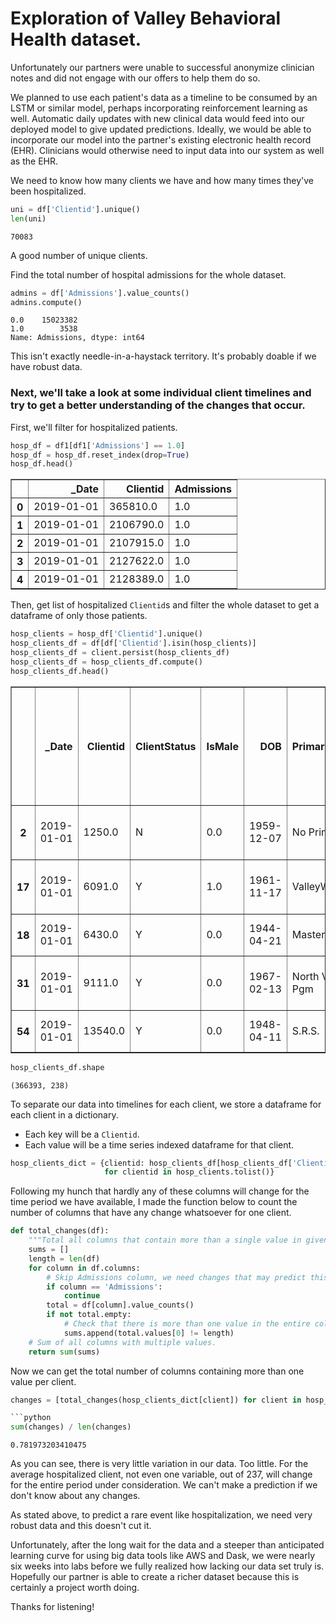 # Exploration of Valley Behavioral Health dataset.

Unfortunately our partners were unable to successful anonymize clinician notes and did not engage with our offers to help 
them do so.

We planned to use each patient's data as a timeline to be consumed by an LSTM or similar model, 
perhaps incorporating reinforcement learning as well. Automatic daily updates with new clinical data would feed into our 
deployed model to give updated predictions. Ideally, we would be able to incorporate our model into the partner's 
existing electronic health record (EHR). Clinicians would otherwise need to input data into our system as well 
as the EHR.

We need to know how many clients we have and how many times they've been hospitalized.

```python
uni = df['Clientid'].unique()
len(uni)
```

    70083

A good number of unique clients.

Find the total number of hospital admissions for the whole dataset.

```python
admins = df['Admissions'].value_counts()
admins.compute()
```

    0.0    15023382
    1.0        3538
    Name: Admissions, dtype: int64

This isn't exactly needle-in-a-haystack territory. It's probably doable if we have robust data.

### Next, we'll take a look at some individual client timelines and try to get a better understanding of the changes that occur.

First, we'll filter for hospitalized patients.


```python
hosp_df = df1[df1['Admissions'] == 1.0]
hosp_df = hosp_df.reset_index(drop=True)
hosp_df.head()
```

<div>
<table border="1" class="dataframe">
  <thead>
    <tr style="text-align: right;">
      <th></th>
      <th>_Date</th>
      <th>Clientid</th>
      <th>Admissions</th>
    </tr>
  </thead>
  <tbody>
    <tr>
      <th>0</th>
      <td>2019-01-01</td>
      <td>365810.0</td>
      <td>1.0</td>
    </tr>
    <tr>
      <th>1</th>
      <td>2019-01-01</td>
      <td>2106790.0</td>
      <td>1.0</td>
    </tr>
    <tr>
      <th>2</th>
      <td>2019-01-01</td>
      <td>2107915.0</td>
      <td>1.0</td>
    </tr>
    <tr>
      <th>3</th>
      <td>2019-01-01</td>
      <td>2127622.0</td>
      <td>1.0</td>
    </tr>
    <tr>
      <th>4</th>
      <td>2019-01-01</td>
      <td>2128389.0</td>
      <td>1.0</td>
    </tr>
  </tbody>
</table>
</div>

Then, get list of hospitalized `Clientid`s and filter the whole dataset to get a dataframe of only those patients.

```python
hosp_clients = hosp_df['Clientid'].unique()
hosp_clients_df = df[df['Clientid'].isin(hosp_clients)]
hosp_clients_df = client.persist(hosp_clients_df)
hosp_clients_df = hosp_clients_df.compute()
hosp_clients_df.head()
```

<div>
<table border="1" class="dataframe">
  <thead>
    <tr style="text-align: right;">
      <th></th>
      <th>_Date</th>
      <th>Clientid</th>
      <th>ClientStatus</th>
      <th>IsMale</th>
      <th>DOB</th>
      <th>PrimaryProgramName</th>
      <th>MilitaryStatus</th>
      <th>Age</th>
      <th>HispanicOrigin</th>
      <th>Race</th>
      <th>Ethnicity</th>
      <th>MaritalStatus</th>
      <th>CurrentlyHomeless</th>
      <th>LivingArrangement</th>
      <th>ClientState</th>
      <th>Unnamed: 15</th>
      <th>ClientCounty</th>
      <th>PrimaryLanguage</th>
      <th>EducationLevel</th>
      <th>EducationStatus</th>
      <th>FinanciallyResponsible</th>
      <th>EmploymentStatus</th>
      <th>EmploymentInformation</th>
      <th>ClientMonthlyIncome</th>
      <th>ClientAnnualIncome</th>
      <th>HouseholdAnnualIncome</th>
      <th>PrimarySource</th>
      <th>SmokingStatus</th>
      <th>AgeOfFirstTobaccoUse</th>
      <th>HeadOfHousehold</th>
      <th>NumberInHousehold</th>
      <th>NumberofDependents</th>
      <th>ForensicTreatment</th>
      <th>JusticeSystemInvolvement</th>
      <th>Admissions</th>
      <th>Crisis</th>
      <th>SelfHarm</th>
      <th>HarmToOthers</th>
      <th>HarmToProperty</th>
      <th>Pgm_A &amp; D Adult Outpatient</th>
      <th>Pgm_A &amp; D Youth Day Tx</th>
      <th>Pgm_A.T.I.- J.D.O.T.</th>
      <th>Pgm_A.T.I.-C.O.R.E. Outpatient</th>
      <th>Pgm_A.T.I.-C.O.R.E. Residential</th>
      <th>Pgm_Acute Chldrns Extended Sv</th>
      <th>Pgm_Adult Autism Center of Lifetime Learning</th>
      <th>Pgm_Adult Centralized Eval</th>
      <th>Pgm_Alliance House Apts</th>
      <th>Pgm_Assertive Outreach Team</th>
      <th>Pgm_Beacon Heights Elem Sch</th>
      <th>Pgm_C.O.R.E.2 Outpatient</th>
      <th>Pgm_C.O.R.E.2 Residential</th>
      <th>Pgm_Carmen B Pingree Elementary School</th>
      <th>Pgm_Carmen B Pingree In Home</th>
      <th>Pgm_Carmen B Pingree Preschool</th>
      <th>Pgm_Centralized Intake Clinic</th>
      <th>Pgm_Childrens Outpatient Srvc</th>
      <th>Pgm_Childrens Outpatient West</th>
      <th>Pgm_Community Based Prov Ntwk</th>
      <th>Pgm_Contract-Granite School District</th>
      <th>Pgm_Contract-Jordan School District</th>
      <th>Pgm_D.B.T. Day Tx Program</th>
      <th>Pgm_Federal Forensics Grant</th>
      <th>Pgm_Flexcare New Choices</th>
      <th>Pgm_Forensic Unit</th>
      <th>Pgm_Fresh Start/Recovery Prog</th>
      <th>Pgm_H.S.S.C Am Fork</th>
      <th>Pgm_H.S.S.C Highland</th>
      <th>Pgm_H.S.S.C Riverton</th>
      <th>Pgm_H.S.S.C. Boise</th>
      <th>Pgm_H.S.S.C. Lab Services</th>
      <th>Pgm_H.S.S.C. Layton</th>
      <th>Pgm_H.S.S.C. Orem</th>
      <th>Pgm_Homefront</th>
      <th>Pgm_Independent Living</th>
      <th>Pgm_Inpatient Hospital Summit Adult</th>
      <th>Pgm_Inpatient Hospital Tooele Adult</th>
      <th>Pgm_Inpatient Hospital Tooele Youth</th>
      <th>Pgm_K.I.D.S</th>
      <th>Pgm_Lab Services</th>
      <th>Pgm_Masters Program</th>
      <th>Pgm_Medical Records</th>
      <th>Pgm_No Primary program</th>
      <th>Pgm_North Valley Adult Pgm</th>
      <th>Pgm_Pheasant Hollow</th>
      <th>Pgm_Residential Tooele Youth</th>
      <th>Pgm_Robert Frost Elem Sch</th>
      <th>Pgm_S.R.S.</th>
      <th>Pgm_Safe Haven 1</th>
      <th>Pgm_Safe Haven 2</th>
      <th>Pgm_School Based Program</th>
      <th>Pgm_Summit County A &amp; D</th>
      <th>Pgm_Summit County Mental Hlth</th>
      <th>Pgm_Summit Jail</th>
      <th>Pgm_Summit JRI Jail</th>
      <th>Pgm_Summit JRI Outpt</th>
      <th>Pgm_Summit Prevention</th>
      <th>Pgm_Summit School Contractor</th>
      <th>Pgm_TMS</th>
      <th>Pgm_Tooele After School Program</th>
      <th>Pgm_Tooele County A &amp; D</th>
      <th>Pgm_Tooele County M. H.</th>
      <th>Pgm_Tooele County Prevention</th>
      <th>Pgm_Tooele Food Bank</th>
      <th>Pgm_Tooele I-Wrap</th>
      <th>Pgm_Tooele Jail</th>
      <th>Pgm_Tooele JRI Jail</th>
      <th>Pgm_Tooele JRI Outpt</th>
      <th>Pgm_Tooele Resource Center</th>
      <th>Pgm_Tooele Wendover</th>
      <th>Pgm_Tooele Youth Services</th>
      <th>Pgm_USH Summit Youth</th>
      <th>Pgm_USH Tooele Adult</th>
      <th>Pgm_Valley EPIC Bldg A</th>
      <th>Pgm_Valley EPIC Bldg B</th>
      <th>Pgm_Valley EPIC Bldg C</th>
      <th>Pgm_Valley EPIC Bldg D</th>
      <th>Pgm_Valley EPIC Outpatient Recovery Mngmnt</th>
      <th>Pgm_Valley Plaza</th>
      <th>Pgm_Valley Storefront</th>
      <th>Pgm_Valley Woods</th>
      <th>Pgm_ValleyAIM</th>
      <th>Pgm_ValleyPhoenix</th>
      <th>Pgm_ValleyWest</th>
      <th>PosTest_6-Acetylmorphine</th>
      <th>PosTest_7-Aminoclonazepam</th>
      <th>PosTest_7-Hydroxyquetiapine</th>
      <th>PosTest_9-hydroxyrisperidone</th>
      <th>PosTest_Albumin</th>
      <th>PosTest_Alk Phos</th>
      <th>PosTest_Alprazolam</th>
      <th>PosTest_ALT</th>
      <th>PosTest_Amphetamine</th>
      <th>PosTest_Amphetamines</th>
      <th>PosTest_Anion Gap</th>
      <th>PosTest_aOH-Alprazolam</th>
      <th>PosTest_Aripiprazole</th>
      <th>PosTest_AST</th>
      <th>PosTest_Barbiturates</th>
      <th>PosTest_Basophil#</th>
      <th>PosTest_Basophil%</th>
      <th>PosTest_Benzodiazepines</th>
      <th>PosTest_Benzoylecgonine</th>
      <th>PosTest_BUN</th>
      <th>PosTest_Buprenorphine</th>
      <th>PosTest_Bupropion</th>
      <th>PosTest_Calcium</th>
      <th>PosTest_Carisoprodol</th>
      <th>PosTest_Chloride</th>
      <th>PosTest_Cholesterol</th>
      <th>PosTest_Clozapine</th>
      <th>PosTest_Codeine</th>
      <th>PosTest_Desmethylolanzapine</th>
      <th>PosTest_Diazyme Potassium</th>
      <th>PosTest_Diazyme Sodium</th>
      <th>PosTest_EDDP</th>
      <th>PosTest_EGFR (African American)</th>
      <th>PosTest_EGFR (Non-African American)</th>
      <th>PosTest_Eosinophil#</th>
      <th>PosTest_Eosinophil%</th>
      <th>PosTest_EtG</th>
      <th>PosTest_Ethyl Alcohol (mg/dL)</th>
      <th>PosTest_EtS</th>
      <th>PosTest_Fentanyl</th>
      <th>PosTest_Gabapentin</th>
      <th>PosTest_Glucose</th>
      <th>PosTest_Haloperidol</th>
      <th>PosTest_HbA1c</th>
      <th>PosTest_HCT</th>
      <th>PosTest_HDL</th>
      <th>PosTest_HGB</th>
      <th>PosTest_Hydrocodone</th>
      <th>PosTest_Hydromorphone</th>
      <th>PosTest_Hydroxybupropion</th>
      <th>PosTest_LDL Direct</th>
      <th>PosTest_LDL/HDL Ratio</th>
      <th>PosTest_Lorazepam</th>
      <th>PosTest_Lymphocyte#</th>
      <th>PosTest_Lymphocyte%</th>
      <th>PosTest_MCH</th>
      <th>PosTest_MCHC</th>
      <th>PosTest_MCV</th>
      <th>PosTest_MDA</th>
      <th>PosTest_MDEA</th>
      <th>PosTest_MDMA</th>
      <th>PosTest_Meprobamate</th>
      <th>PosTest_Methadone</th>
      <th>PosTest_Methamphetamine</th>
      <th>PosTest_Mitragynine</th>
      <th>PosTest_Monocyte#</th>
      <th>PosTest_Monocyte%</th>
      <th>PosTest_Morphine</th>
      <th>PosTest_MPV</th>
      <th>PosTest_N-Desmethyclozapine</th>
      <th>PosTest_Neutrophil#</th>
      <th>PosTest_Neutrophil%</th>
      <th>PosTest_Norbuprenorphine</th>
      <th>PosTest_Nordiazepam</th>
      <th>PosTest_Norfentanyl</th>
      <th>PosTest_Norhydrocodone</th>
      <th>PosTest_Noroxycodone</th>
      <th>PosTest_O-desmethyltramadol</th>
      <th>PosTest_Olanzapine</th>
      <th>PosTest_Oxazepam</th>
      <th>PosTest_Oxycodone</th>
      <th>PosTest_Oxymorphone</th>
      <th>PosTest_PLT</th>
      <th>PosTest_Potassium</th>
      <th>PosTest_Pregabalin</th>
      <th>PosTest_Protein</th>
      <th>PosTest_Quetiapine</th>
      <th>PosTest_RBC</th>
      <th>PosTest_RDW-CV</th>
      <th>PosTest_Risperidone</th>
      <th>PosTest_Ritalinic Acid</th>
      <th>PosTest_Temazepam</th>
      <th>PosTest_THC-COOH</th>
      <th>PosTest_Total Bilirubin</th>
      <th>PosTest_Total CO2</th>
      <th>PosTest_Tramadol</th>
      <th>PosTest_Triglycerides</th>
      <th>PosTest_TSH</th>
      <th>PosTest_UR-144 5-Pentanoic acid metabolite</th>
      <th>PosTest_VLDL</th>
      <th>PosTest_WBC</th>
      <th>PosTest_Ziprasidone</th>
      <th>Diag_Anxiety, dissociative, stress-related, somatoform and other nonpsychotic mental disorders</th>
      <th>Diag_Behavioral and emotional disorders with onset usually occurring in childhood and adolescence</th>
      <th>Diag_Behavioral syndromes associated with physiological disturbances and physical factors</th>
      <th>Diag_Disorders of adult personality and behavior</th>
      <th>Diag_Intellectual disabilities</th>
      <th>Diag_Mental and behavioral disorders due to psychoactive substance use</th>
      <th>Diag_Mental disorders due to known physiological conditions</th>
      <th>Diag_Mood (affective) disorders</th>
      <th>Diag_No Diagnosis</th>
      <th>Diag_Others</th>
      <th>Diag_Pervasive and specific developmental disorders</th>
      <th>Diag_Schizophrenia, schizotypal, delusional, and other non-mood psychotic disorders</th>
    </tr>
  </thead>
  <tbody>
    <tr>
      <th>2</th>
      <td>2019-01-01</td>
      <td>1250.0</td>
      <td>N</td>
      <td>0.0</td>
      <td>1959-12-07</td>
      <td>No Primary program</td>
      <td>No</td>
      <td>59.0</td>
      <td>Not of Hispanic Origin</td>
      <td>Pacific Islander or Native Hawaiian/White</td>
      <td>Not of Hispanic Origin</td>
      <td>Married</td>
      <td>Not Homeless</td>
      <td>24-hour Residential Care</td>
      <td>UT</td>
      <td>841XX</td>
      <td>Salt Lake                                     ...</td>
      <td>English</td>
      <td>12th Grade</td>
      <td>Not currently enrolled</td>
      <td>Y</td>
      <td>Disabled - Not in Labor Force</td>
      <td>NaN</td>
      <td>0.0</td>
      <td>0.0</td>
      <td>0.0</td>
      <td>Pension, Retirement Benefits, Social Security</td>
      <td>CURRENT SOME DAY SMOKER/E-CIG USER</td>
      <td>0.0</td>
      <td>Y</td>
      <td>1.0</td>
      <td>1.0</td>
      <td>Not applicable</td>
      <td>Not applicable</td>
      <td>0.0</td>
      <td>0.0</td>
      <td>0.0</td>
      <td>0.0</td>
      <td>0.0</td>
      <td>0.0</td>
      <td>0.0</td>
      <td>0.0</td>
      <td>0.0</td>
      <td>0.0</td>
      <td>0.0</td>
      <td>0.0</td>
      <td>0.0</td>
      <td>0.0</td>
      <td>0.0</td>
      <td>0.0</td>
      <td>0.0</td>
      <td>0.0</td>
      <td>0.0</td>
      <td>0.0</td>
      <td>0.0</td>
      <td>0.0</td>
      <td>0.0</td>
      <td>0.0</td>
      <td>0.0</td>
      <td>0.0</td>
      <td>0.0</td>
      <td>0.0</td>
      <td>0.0</td>
      <td>0.0</td>
      <td>0.0</td>
      <td>0.0</td>
      <td>0.0</td>
      <td>0.0</td>
      <td>0.0</td>
      <td>0.0</td>
      <td>0.0</td>
      <td>0.0</td>
      <td>0.0</td>
      <td>0.0</td>
      <td>0.0</td>
      <td>0.0</td>
      <td>0.0</td>
      <td>0.0</td>
      <td>0.0</td>
      <td>0.0</td>
      <td>0.0</td>
      <td>0.0</td>
      <td>1.0</td>
      <td>0.0</td>
      <td>0.0</td>
      <td>0.0</td>
      <td>0.0</td>
      <td>0.0</td>
      <td>0.0</td>
      <td>0.0</td>
      <td>0.0</td>
      <td>0.0</td>
      <td>0.0</td>
      <td>0.0</td>
      <td>0.0</td>
      <td>0.0</td>
      <td>0.0</td>
      <td>0.0</td>
      <td>0.0</td>
      <td>0.0</td>
      <td>0.0</td>
      <td>0.0</td>
      <td>0.0</td>
      <td>0.0</td>
      <td>0.0</td>
      <td>0.0</td>
      <td>0.0</td>
      <td>0.0</td>
      <td>0.0</td>
      <td>0.0</td>
      <td>0.0</td>
      <td>0.0</td>
      <td>0.0</td>
      <td>0.0</td>
      <td>0.0</td>
      <td>0.0</td>
      <td>0.0</td>
      <td>0.0</td>
      <td>0.0</td>
      <td>0.0</td>
      <td>0.0</td>
      <td>0.0</td>
      <td>0.0</td>
      <td>0.0</td>
      <td>0.0</td>
      <td>0.0</td>
      <td>0.0</td>
      <td>0.0</td>
      <td>0.0</td>
      <td>0.0</td>
      <td>0.0</td>
      <td>0.0</td>
      <td>0.0</td>
      <td>0.0</td>
      <td>0.0</td>
      <td>0.0</td>
      <td>0.0</td>
      <td>0.0</td>
      <td>0.0</td>
      <td>0.0</td>
      <td>0.0</td>
      <td>0.0</td>
      <td>0.0</td>
      <td>0.0</td>
      <td>0.0</td>
      <td>0.0</td>
      <td>0.0</td>
      <td>0.0</td>
      <td>0.0</td>
      <td>0.0</td>
      <td>0.0</td>
      <td>0.0</td>
      <td>0.0</td>
      <td>0.0</td>
      <td>0.0</td>
      <td>0.0</td>
      <td>0.0</td>
      <td>0.0</td>
      <td>0.0</td>
      <td>0.0</td>
      <td>0.0</td>
      <td>0.0</td>
      <td>0.0</td>
      <td>0.0</td>
      <td>0.0</td>
      <td>0.0</td>
      <td>0.0</td>
      <td>0.0</td>
      <td>0.0</td>
      <td>0.0</td>
      <td>0.0</td>
      <td>0.0</td>
      <td>0.0</td>
      <td>0.0</td>
      <td>0.0</td>
      <td>0.0</td>
      <td>0.0</td>
      <td>0.0</td>
      <td>0.0</td>
      <td>0.0</td>
      <td>0.0</td>
      <td>0.0</td>
      <td>0.0</td>
      <td>0.0</td>
      <td>0.0</td>
      <td>0.0</td>
      <td>0.0</td>
      <td>0.0</td>
      <td>0.0</td>
      <td>0.0</td>
      <td>0.0</td>
      <td>0.0</td>
      <td>0.0</td>
      <td>0.0</td>
      <td>0.0</td>
      <td>0.0</td>
      <td>0.0</td>
      <td>0.0</td>
      <td>0.0</td>
      <td>0.0</td>
      <td>0.0</td>
      <td>0.0</td>
      <td>0.0</td>
      <td>0.0</td>
      <td>0.0</td>
      <td>0.0</td>
      <td>0.0</td>
      <td>0.0</td>
      <td>0.0</td>
      <td>0.0</td>
      <td>0.0</td>
      <td>0.0</td>
      <td>0.0</td>
      <td>0.0</td>
      <td>0.0</td>
      <td>0.0</td>
      <td>0.0</td>
      <td>0.0</td>
      <td>0.0</td>
      <td>0.0</td>
      <td>0.0</td>
      <td>0.0</td>
      <td>0.0</td>
      <td>0.0</td>
      <td>0.0</td>
      <td>0.0</td>
      <td>0.0</td>
      <td>0.0</td>
      <td>0.0</td>
      <td>0.0</td>
      <td>0.0</td>
      <td>0.0</td>
      <td>0.0</td>
      <td>0.0</td>
      <td>0.0</td>
      <td>0.0</td>
      <td>0.0</td>
      <td>0.0</td>
    </tr>
    <tr>
      <th>17</th>
      <td>2019-01-01</td>
      <td>6091.0</td>
      <td>Y</td>
      <td>1.0</td>
      <td>1961-11-17</td>
      <td>ValleyWest</td>
      <td>NaN</td>
      <td>57.0</td>
      <td>Not of Hispanic Origin</td>
      <td>White</td>
      <td>Not of Hispanic Origin</td>
      <td>Single</td>
      <td>NaN</td>
      <td>Private Residence-Dependent</td>
      <td>UT</td>
      <td>841XX</td>
      <td>Salt Lake                                     ...</td>
      <td>English</td>
      <td>NaN</td>
      <td>NaN</td>
      <td>Y</td>
      <td>Supported/Trans Employment</td>
      <td>NaN</td>
      <td>787.0</td>
      <td>9444.0</td>
      <td>9444.0</td>
      <td>Legal Employment, Wages and Salary</td>
      <td>NaN</td>
      <td>0.0</td>
      <td>NaN</td>
      <td>1.0</td>
      <td>1.0</td>
      <td>NaN</td>
      <td>NaN</td>
      <td>0.0</td>
      <td>0.0</td>
      <td>0.0</td>
      <td>0.0</td>
      <td>0.0</td>
      <td>0.0</td>
      <td>0.0</td>
      <td>0.0</td>
      <td>0.0</td>
      <td>0.0</td>
      <td>0.0</td>
      <td>0.0</td>
      <td>0.0</td>
      <td>0.0</td>
      <td>0.0</td>
      <td>0.0</td>
      <td>0.0</td>
      <td>0.0</td>
      <td>0.0</td>
      <td>0.0</td>
      <td>0.0</td>
      <td>0.0</td>
      <td>0.0</td>
      <td>0.0</td>
      <td>0.0</td>
      <td>0.0</td>
      <td>0.0</td>
      <td>0.0</td>
      <td>0.0</td>
      <td>0.0</td>
      <td>0.0</td>
      <td>0.0</td>
      <td>0.0</td>
      <td>0.0</td>
      <td>0.0</td>
      <td>0.0</td>
      <td>0.0</td>
      <td>0.0</td>
      <td>0.0</td>
      <td>0.0</td>
      <td>0.0</td>
      <td>0.0</td>
      <td>0.0</td>
      <td>0.0</td>
      <td>0.0</td>
      <td>0.0</td>
      <td>0.0</td>
      <td>0.0</td>
      <td>0.0</td>
      <td>0.0</td>
      <td>0.0</td>
      <td>0.0</td>
      <td>0.0</td>
      <td>0.0</td>
      <td>0.0</td>
      <td>0.0</td>
      <td>0.0</td>
      <td>0.0</td>
      <td>0.0</td>
      <td>0.0</td>
      <td>0.0</td>
      <td>0.0</td>
      <td>0.0</td>
      <td>0.0</td>
      <td>0.0</td>
      <td>0.0</td>
      <td>0.0</td>
      <td>0.0</td>
      <td>0.0</td>
      <td>0.0</td>
      <td>0.0</td>
      <td>0.0</td>
      <td>0.0</td>
      <td>0.0</td>
      <td>0.0</td>
      <td>0.0</td>
      <td>0.0</td>
      <td>0.0</td>
      <td>0.0</td>
      <td>0.0</td>
      <td>0.0</td>
      <td>0.0</td>
      <td>0.0</td>
      <td>0.0</td>
      <td>0.0</td>
      <td>0.0</td>
      <td>0.0</td>
      <td>0.0</td>
      <td>0.0</td>
      <td>1.0</td>
      <td>0.0</td>
      <td>0.0</td>
      <td>0.0</td>
      <td>0.0</td>
      <td>0.0</td>
      <td>0.0</td>
      <td>0.0</td>
      <td>0.0</td>
      <td>0.0</td>
      <td>0.0</td>
      <td>0.0</td>
      <td>0.0</td>
      <td>0.0</td>
      <td>0.0</td>
      <td>0.0</td>
      <td>0.0</td>
      <td>0.0</td>
      <td>0.0</td>
      <td>0.0</td>
      <td>0.0</td>
      <td>0.0</td>
      <td>0.0</td>
      <td>0.0</td>
      <td>0.0</td>
      <td>0.0</td>
      <td>0.0</td>
      <td>0.0</td>
      <td>0.0</td>
      <td>0.0</td>
      <td>0.0</td>
      <td>0.0</td>
      <td>0.0</td>
      <td>0.0</td>
      <td>0.0</td>
      <td>0.0</td>
      <td>0.0</td>
      <td>0.0</td>
      <td>0.0</td>
      <td>0.0</td>
      <td>0.0</td>
      <td>0.0</td>
      <td>0.0</td>
      <td>0.0</td>
      <td>0.0</td>
      <td>0.0</td>
      <td>0.0</td>
      <td>0.0</td>
      <td>0.0</td>
      <td>0.0</td>
      <td>0.0</td>
      <td>0.0</td>
      <td>0.0</td>
      <td>0.0</td>
      <td>0.0</td>
      <td>0.0</td>
      <td>0.0</td>
      <td>0.0</td>
      <td>0.0</td>
      <td>0.0</td>
      <td>0.0</td>
      <td>0.0</td>
      <td>0.0</td>
      <td>0.0</td>
      <td>0.0</td>
      <td>0.0</td>
      <td>0.0</td>
      <td>0.0</td>
      <td>0.0</td>
      <td>0.0</td>
      <td>0.0</td>
      <td>0.0</td>
      <td>0.0</td>
      <td>0.0</td>
      <td>0.0</td>
      <td>0.0</td>
      <td>0.0</td>
      <td>0.0</td>
      <td>0.0</td>
      <td>0.0</td>
      <td>0.0</td>
      <td>0.0</td>
      <td>0.0</td>
      <td>0.0</td>
      <td>0.0</td>
      <td>0.0</td>
      <td>0.0</td>
      <td>0.0</td>
      <td>0.0</td>
      <td>0.0</td>
      <td>0.0</td>
      <td>0.0</td>
      <td>0.0</td>
      <td>0.0</td>
      <td>0.0</td>
      <td>0.0</td>
      <td>0.0</td>
      <td>0.0</td>
      <td>0.0</td>
      <td>0.0</td>
      <td>0.0</td>
      <td>0.0</td>
      <td>0.0</td>
      <td>0.0</td>
      <td>0.0</td>
      <td>0.0</td>
      <td>0.0</td>
      <td>0.0</td>
      <td>0.0</td>
      <td>0.0</td>
      <td>0.0</td>
      <td>0.0</td>
      <td>0.0</td>
      <td>0.0</td>
      <td>0.0</td>
    </tr>
    <tr>
      <th>18</th>
      <td>2019-01-01</td>
      <td>6430.0</td>
      <td>Y</td>
      <td>0.0</td>
      <td>1944-04-21</td>
      <td>Masters Program</td>
      <td>NaN</td>
      <td>75.0</td>
      <td>Not of Hispanic Origin</td>
      <td>White</td>
      <td>Not of Hispanic Origin</td>
      <td>Divorced</td>
      <td>NaN</td>
      <td>Private Residence-Independent</td>
      <td>UT</td>
      <td>841XX</td>
      <td>Salt Lake                                     ...</td>
      <td>English</td>
      <td>13</td>
      <td>Yes currently enrolled</td>
      <td>Y</td>
      <td>NaN</td>
      <td>NaN</td>
      <td>946.0</td>
      <td>11352.0</td>
      <td>11352.0</td>
      <td>Unemployment</td>
      <td>NaN</td>
      <td>0.0</td>
      <td>NaN</td>
      <td>1.0</td>
      <td>1.0</td>
      <td>NaN</td>
      <td>NaN</td>
      <td>0.0</td>
      <td>0.0</td>
      <td>0.0</td>
      <td>0.0</td>
      <td>0.0</td>
      <td>0.0</td>
      <td>0.0</td>
      <td>0.0</td>
      <td>0.0</td>
      <td>0.0</td>
      <td>0.0</td>
      <td>0.0</td>
      <td>0.0</td>
      <td>0.0</td>
      <td>0.0</td>
      <td>0.0</td>
      <td>0.0</td>
      <td>0.0</td>
      <td>0.0</td>
      <td>0.0</td>
      <td>0.0</td>
      <td>0.0</td>
      <td>0.0</td>
      <td>0.0</td>
      <td>0.0</td>
      <td>0.0</td>
      <td>0.0</td>
      <td>0.0</td>
      <td>0.0</td>
      <td>0.0</td>
      <td>0.0</td>
      <td>0.0</td>
      <td>0.0</td>
      <td>0.0</td>
      <td>0.0</td>
      <td>0.0</td>
      <td>0.0</td>
      <td>0.0</td>
      <td>0.0</td>
      <td>0.0</td>
      <td>0.0</td>
      <td>0.0</td>
      <td>0.0</td>
      <td>0.0</td>
      <td>0.0</td>
      <td>0.0</td>
      <td>1.0</td>
      <td>0.0</td>
      <td>0.0</td>
      <td>0.0</td>
      <td>0.0</td>
      <td>0.0</td>
      <td>0.0</td>
      <td>0.0</td>
      <td>0.0</td>
      <td>0.0</td>
      <td>0.0</td>
      <td>0.0</td>
      <td>0.0</td>
      <td>0.0</td>
      <td>0.0</td>
      <td>0.0</td>
      <td>0.0</td>
      <td>0.0</td>
      <td>0.0</td>
      <td>0.0</td>
      <td>0.0</td>
      <td>0.0</td>
      <td>0.0</td>
      <td>0.0</td>
      <td>0.0</td>
      <td>0.0</td>
      <td>0.0</td>
      <td>0.0</td>
      <td>0.0</td>
      <td>0.0</td>
      <td>0.0</td>
      <td>0.0</td>
      <td>0.0</td>
      <td>0.0</td>
      <td>0.0</td>
      <td>0.0</td>
      <td>0.0</td>
      <td>0.0</td>
      <td>0.0</td>
      <td>0.0</td>
      <td>0.0</td>
      <td>0.0</td>
      <td>0.0</td>
      <td>0.0</td>
      <td>0.0</td>
      <td>0.0</td>
      <td>0.0</td>
      <td>0.0</td>
      <td>0.0</td>
      <td>0.0</td>
      <td>0.0</td>
      <td>0.0</td>
      <td>0.0</td>
      <td>0.0</td>
      <td>0.0</td>
      <td>0.0</td>
      <td>0.0</td>
      <td>0.0</td>
      <td>0.0</td>
      <td>0.0</td>
      <td>0.0</td>
      <td>0.0</td>
      <td>0.0</td>
      <td>0.0</td>
      <td>0.0</td>
      <td>0.0</td>
      <td>0.0</td>
      <td>0.0</td>
      <td>0.0</td>
      <td>0.0</td>
      <td>0.0</td>
      <td>0.0</td>
      <td>0.0</td>
      <td>0.0</td>
      <td>0.0</td>
      <td>0.0</td>
      <td>0.0</td>
      <td>0.0</td>
      <td>0.0</td>
      <td>0.0</td>
      <td>0.0</td>
      <td>0.0</td>
      <td>0.0</td>
      <td>0.0</td>
      <td>0.0</td>
      <td>0.0</td>
      <td>0.0</td>
      <td>0.0</td>
      <td>0.0</td>
      <td>0.0</td>
      <td>0.0</td>
      <td>0.0</td>
      <td>0.0</td>
      <td>0.0</td>
      <td>0.0</td>
      <td>0.0</td>
      <td>0.0</td>
      <td>0.0</td>
      <td>0.0</td>
      <td>0.0</td>
      <td>0.0</td>
      <td>0.0</td>
      <td>0.0</td>
      <td>0.0</td>
      <td>0.0</td>
      <td>0.0</td>
      <td>0.0</td>
      <td>0.0</td>
      <td>0.0</td>
      <td>0.0</td>
      <td>0.0</td>
      <td>0.0</td>
      <td>0.0</td>
      <td>0.0</td>
      <td>0.0</td>
      <td>0.0</td>
      <td>0.0</td>
      <td>0.0</td>
      <td>0.0</td>
      <td>0.0</td>
      <td>0.0</td>
      <td>0.0</td>
      <td>0.0</td>
      <td>0.0</td>
      <td>0.0</td>
      <td>0.0</td>
      <td>0.0</td>
      <td>0.0</td>
      <td>0.0</td>
      <td>0.0</td>
      <td>0.0</td>
      <td>0.0</td>
      <td>0.0</td>
      <td>0.0</td>
      <td>0.0</td>
      <td>0.0</td>
      <td>0.0</td>
      <td>0.0</td>
      <td>0.0</td>
      <td>0.0</td>
      <td>0.0</td>
      <td>0.0</td>
      <td>0.0</td>
      <td>0.0</td>
      <td>0.0</td>
      <td>0.0</td>
      <td>0.0</td>
      <td>0.0</td>
      <td>0.0</td>
      <td>0.0</td>
      <td>0.0</td>
      <td>0.0</td>
      <td>0.0</td>
      <td>0.0</td>
      <td>0.0</td>
      <td>0.0</td>
      <td>0.0</td>
      <td>0.0</td>
    </tr>
    <tr>
      <th>31</th>
      <td>2019-01-01</td>
      <td>9111.0</td>
      <td>Y</td>
      <td>0.0</td>
      <td>1967-02-13</td>
      <td>North Valley Adult Pgm</td>
      <td>No</td>
      <td>52.0</td>
      <td>Not of Hispanic Origin</td>
      <td>Other single race/White</td>
      <td>Not of Hispanic Origin</td>
      <td>Divorced</td>
      <td>Chronically Homeless</td>
      <td>24-hour Residential Care</td>
      <td>UT</td>
      <td>841XX</td>
      <td>Salt Lake                                     ...</td>
      <td>English</td>
      <td>14</td>
      <td>Not currently enrolled</td>
      <td>Y</td>
      <td>Disabled - Not in Labor Force</td>
      <td>NaN</td>
      <td>659.0</td>
      <td>7908.0</td>
      <td>7764.0</td>
      <td>Pension, Retirement Benefits, Social Security</td>
      <td>CURRENT EVERDAY SMOKER/E-CIG USER</td>
      <td>0.0</td>
      <td>Y</td>
      <td>1.0</td>
      <td>0.0</td>
      <td>New-(Justice Involved) OLD-Criminal Court Orde...</td>
      <td>Other</td>
      <td>0.0</td>
      <td>0.0</td>
      <td>0.0</td>
      <td>0.0</td>
      <td>0.0</td>
      <td>0.0</td>
      <td>0.0</td>
      <td>0.0</td>
      <td>0.0</td>
      <td>0.0</td>
      <td>0.0</td>
      <td>0.0</td>
      <td>0.0</td>
      <td>0.0</td>
      <td>0.0</td>
      <td>0.0</td>
      <td>0.0</td>
      <td>0.0</td>
      <td>0.0</td>
      <td>0.0</td>
      <td>0.0</td>
      <td>0.0</td>
      <td>0.0</td>
      <td>0.0</td>
      <td>0.0</td>
      <td>0.0</td>
      <td>0.0</td>
      <td>0.0</td>
      <td>0.0</td>
      <td>0.0</td>
      <td>0.0</td>
      <td>0.0</td>
      <td>0.0</td>
      <td>0.0</td>
      <td>0.0</td>
      <td>0.0</td>
      <td>0.0</td>
      <td>0.0</td>
      <td>0.0</td>
      <td>0.0</td>
      <td>0.0</td>
      <td>0.0</td>
      <td>0.0</td>
      <td>0.0</td>
      <td>0.0</td>
      <td>0.0</td>
      <td>0.0</td>
      <td>0.0</td>
      <td>0.0</td>
      <td>1.0</td>
      <td>0.0</td>
      <td>0.0</td>
      <td>0.0</td>
      <td>0.0</td>
      <td>0.0</td>
      <td>0.0</td>
      <td>0.0</td>
      <td>0.0</td>
      <td>0.0</td>
      <td>0.0</td>
      <td>0.0</td>
      <td>0.0</td>
      <td>0.0</td>
      <td>0.0</td>
      <td>0.0</td>
      <td>0.0</td>
      <td>0.0</td>
      <td>0.0</td>
      <td>0.0</td>
      <td>0.0</td>
      <td>0.0</td>
      <td>0.0</td>
      <td>0.0</td>
      <td>0.0</td>
      <td>0.0</td>
      <td>0.0</td>
      <td>0.0</td>
      <td>0.0</td>
      <td>0.0</td>
      <td>0.0</td>
      <td>0.0</td>
      <td>0.0</td>
      <td>0.0</td>
      <td>0.0</td>
      <td>0.0</td>
      <td>0.0</td>
      <td>0.0</td>
      <td>0.0</td>
      <td>0.0</td>
      <td>0.0</td>
      <td>0.0</td>
      <td>0.0</td>
      <td>0.0</td>
      <td>0.0</td>
      <td>0.0</td>
      <td>0.0</td>
      <td>0.0</td>
      <td>0.0</td>
      <td>0.0</td>
      <td>0.0</td>
      <td>0.0</td>
      <td>0.0</td>
      <td>0.0</td>
      <td>0.0</td>
      <td>0.0</td>
      <td>0.0</td>
      <td>0.0</td>
      <td>0.0</td>
      <td>0.0</td>
      <td>0.0</td>
      <td>0.0</td>
      <td>0.0</td>
      <td>0.0</td>
      <td>0.0</td>
      <td>0.0</td>
      <td>0.0</td>
      <td>0.0</td>
      <td>0.0</td>
      <td>0.0</td>
      <td>0.0</td>
      <td>0.0</td>
      <td>0.0</td>
      <td>0.0</td>
      <td>0.0</td>
      <td>0.0</td>
      <td>0.0</td>
      <td>0.0</td>
      <td>0.0</td>
      <td>0.0</td>
      <td>0.0</td>
      <td>0.0</td>
      <td>0.0</td>
      <td>0.0</td>
      <td>0.0</td>
      <td>0.0</td>
      <td>0.0</td>
      <td>0.0</td>
      <td>0.0</td>
      <td>0.0</td>
      <td>0.0</td>
      <td>0.0</td>
      <td>0.0</td>
      <td>0.0</td>
      <td>0.0</td>
      <td>0.0</td>
      <td>0.0</td>
      <td>0.0</td>
      <td>0.0</td>
      <td>0.0</td>
      <td>0.0</td>
      <td>0.0</td>
      <td>0.0</td>
      <td>0.0</td>
      <td>0.0</td>
      <td>0.0</td>
      <td>0.0</td>
      <td>0.0</td>
      <td>0.0</td>
      <td>0.0</td>
      <td>0.0</td>
      <td>0.0</td>
      <td>0.0</td>
      <td>0.0</td>
      <td>0.0</td>
      <td>0.0</td>
      <td>0.0</td>
      <td>0.0</td>
      <td>0.0</td>
      <td>0.0</td>
      <td>0.0</td>
      <td>0.0</td>
      <td>0.0</td>
      <td>0.0</td>
      <td>0.0</td>
      <td>0.0</td>
      <td>0.0</td>
      <td>0.0</td>
      <td>0.0</td>
      <td>0.0</td>
      <td>0.0</td>
      <td>0.0</td>
      <td>0.0</td>
      <td>0.0</td>
      <td>0.0</td>
      <td>0.0</td>
      <td>0.0</td>
      <td>0.0</td>
      <td>0.0</td>
      <td>0.0</td>
      <td>0.0</td>
      <td>0.0</td>
      <td>0.0</td>
      <td>0.0</td>
      <td>0.0</td>
      <td>0.0</td>
      <td>0.0</td>
      <td>0.0</td>
      <td>0.0</td>
      <td>0.0</td>
      <td>0.0</td>
      <td>0.0</td>
      <td>0.0</td>
      <td>0.0</td>
      <td>0.0</td>
    </tr>
    <tr>
      <th>54</th>
      <td>2019-01-01</td>
      <td>13540.0</td>
      <td>Y</td>
      <td>0.0</td>
      <td>1948-04-11</td>
      <td>S.R.S.</td>
      <td>No</td>
      <td>71.0</td>
      <td>Not of Hispanic Origin</td>
      <td>White</td>
      <td>Not of Hispanic Origin</td>
      <td>Married</td>
      <td>NaN</td>
      <td>Private Residence-Independent</td>
      <td>UT</td>
      <td>841XX</td>
      <td>NaN</td>
      <td>English</td>
      <td>14</td>
      <td>Yes currently enrolled</td>
      <td>Y</td>
      <td>Retired</td>
      <td>NaN</td>
      <td>45.0</td>
      <td>540.0</td>
      <td>540.0</td>
      <td>None</td>
      <td>NEVER SMOKED/VAPED</td>
      <td>0.0</td>
      <td>NaN</td>
      <td>2.0</td>
      <td>2.0</td>
      <td>NaN</td>
      <td>NaN</td>
      <td>0.0</td>
      <td>0.0</td>
      <td>0.0</td>
      <td>0.0</td>
      <td>0.0</td>
      <td>0.0</td>
      <td>0.0</td>
      <td>0.0</td>
      <td>0.0</td>
      <td>0.0</td>
      <td>0.0</td>
      <td>0.0</td>
      <td>0.0</td>
      <td>0.0</td>
      <td>0.0</td>
      <td>0.0</td>
      <td>0.0</td>
      <td>0.0</td>
      <td>0.0</td>
      <td>0.0</td>
      <td>0.0</td>
      <td>0.0</td>
      <td>0.0</td>
      <td>0.0</td>
      <td>0.0</td>
      <td>0.0</td>
      <td>0.0</td>
      <td>0.0</td>
      <td>0.0</td>
      <td>0.0</td>
      <td>0.0</td>
      <td>0.0</td>
      <td>0.0</td>
      <td>0.0</td>
      <td>0.0</td>
      <td>0.0</td>
      <td>0.0</td>
      <td>0.0</td>
      <td>0.0</td>
      <td>0.0</td>
      <td>0.0</td>
      <td>0.0</td>
      <td>0.0</td>
      <td>0.0</td>
      <td>0.0</td>
      <td>0.0</td>
      <td>0.0</td>
      <td>0.0</td>
      <td>0.0</td>
      <td>0.0</td>
      <td>0.0</td>
      <td>0.0</td>
      <td>0.0</td>
      <td>1.0</td>
      <td>0.0</td>
      <td>0.0</td>
      <td>0.0</td>
      <td>0.0</td>
      <td>0.0</td>
      <td>0.0</td>
      <td>0.0</td>
      <td>0.0</td>
      <td>0.0</td>
      <td>0.0</td>
      <td>0.0</td>
      <td>0.0</td>
      <td>0.0</td>
      <td>0.0</td>
      <td>0.0</td>
      <td>0.0</td>
      <td>0.0</td>
      <td>0.0</td>
      <td>0.0</td>
      <td>0.0</td>
      <td>0.0</td>
      <td>0.0</td>
      <td>0.0</td>
      <td>0.0</td>
      <td>0.0</td>
      <td>0.0</td>
      <td>0.0</td>
      <td>0.0</td>
      <td>0.0</td>
      <td>0.0</td>
      <td>0.0</td>
      <td>0.0</td>
      <td>0.0</td>
      <td>0.0</td>
      <td>0.0</td>
      <td>0.0</td>
      <td>0.0</td>
      <td>0.0</td>
      <td>0.0</td>
      <td>0.0</td>
      <td>0.0</td>
      <td>0.0</td>
      <td>0.0</td>
      <td>0.0</td>
      <td>0.0</td>
      <td>0.0</td>
      <td>0.0</td>
      <td>0.0</td>
      <td>0.0</td>
      <td>0.0</td>
      <td>0.0</td>
      <td>0.0</td>
      <td>0.0</td>
      <td>0.0</td>
      <td>0.0</td>
      <td>0.0</td>
      <td>0.0</td>
      <td>0.0</td>
      <td>0.0</td>
      <td>0.0</td>
      <td>0.0</td>
      <td>0.0</td>
      <td>0.0</td>
      <td>0.0</td>
      <td>0.0</td>
      <td>0.0</td>
      <td>0.0</td>
      <td>0.0</td>
      <td>0.0</td>
      <td>0.0</td>
      <td>0.0</td>
      <td>0.0</td>
      <td>0.0</td>
      <td>0.0</td>
      <td>0.0</td>
      <td>0.0</td>
      <td>0.0</td>
      <td>0.0</td>
      <td>0.0</td>
      <td>0.0</td>
      <td>0.0</td>
      <td>0.0</td>
      <td>0.0</td>
      <td>0.0</td>
      <td>0.0</td>
      <td>0.0</td>
      <td>0.0</td>
      <td>0.0</td>
      <td>0.0</td>
      <td>0.0</td>
      <td>0.0</td>
      <td>0.0</td>
      <td>0.0</td>
      <td>0.0</td>
      <td>0.0</td>
      <td>0.0</td>
      <td>0.0</td>
      <td>0.0</td>
      <td>0.0</td>
      <td>0.0</td>
      <td>0.0</td>
      <td>0.0</td>
      <td>0.0</td>
      <td>0.0</td>
      <td>0.0</td>
      <td>0.0</td>
      <td>0.0</td>
      <td>0.0</td>
      <td>0.0</td>
      <td>0.0</td>
      <td>0.0</td>
      <td>0.0</td>
      <td>0.0</td>
      <td>0.0</td>
      <td>0.0</td>
      <td>0.0</td>
      <td>0.0</td>
      <td>0.0</td>
      <td>0.0</td>
      <td>0.0</td>
      <td>0.0</td>
      <td>0.0</td>
      <td>0.0</td>
      <td>0.0</td>
      <td>0.0</td>
      <td>0.0</td>
      <td>0.0</td>
      <td>0.0</td>
      <td>0.0</td>
      <td>0.0</td>
      <td>0.0</td>
      <td>0.0</td>
      <td>0.0</td>
      <td>0.0</td>
      <td>0.0</td>
      <td>0.0</td>
      <td>0.0</td>
      <td>0.0</td>
      <td>0.0</td>
      <td>0.0</td>
      <td>0.0</td>
      <td>0.0</td>
      <td>0.0</td>
      <td>0.0</td>
      <td>0.0</td>
      <td>0.0</td>
      <td>0.0</td>
      <td>0.0</td>
      <td>0.0</td>
      <td>0.0</td>
    </tr>
  </tbody>
</table>
</div>

```python
hosp_clients_df.shape
```

    (366393, 238)

To separate our data into timelines for each client, we store a dataframe for each client in a dictionary.
- Each key will be a `Clientid`.
- Each value will be a time series indexed dataframe for that 
client.


```python
hosp_clients_dict = {clientid: hosp_clients_df[hosp_clients_df['Clientid'] == clientid].set_index('_Date')
                     for clientid in hosp_clients.tolist()}
```

Following my hunch that hardly any of these columns will change for the time period we have available, I made the
function below to count the number of columns that have any change whatsoever for one client.

```python
def total_changes(df):
    """Total all columns that contain more than a single value in given client dataframe."""
    sums = []
    length = len(df)
    for column in df.columns:
        # Skip Admissions column, we need changes that may predict this.
        if column == 'Admissions':
            continue
        total = df[column].value_counts()
        if not total.empty:
            # Check that there is more than one value in the entire column.
            sums.append(total.values[0] != length)
    # Sum of all columns with multiple values.
    return sum(sums)
```

Now we can get the total number of columns containing more than one value per client.

```python
changes = [total_changes(hosp_clients_dict[client]) for client in hosp_clients]

```python
sum(changes) / len(changes)
```

    0.781973203410475

As you can see, there is very little variation in our data. Too little. For the average hospitalized client, not even 
one variable, out of 237, will change for the entire period under consideration. We can't make a prediction if we don't 
know about any changes. 

As stated above, to predict a rare event like hospitalization, we need very robust data and this doesn't cut it.

Unfortunately, after the long wait for the data and a steeper than anticipated learning curve for using big data tools 
like AWS and Dask, we were nearly six weeks into labs before we fully realized how lacking our data set truly is. 
Hopefully  our partner is able to create a richer dataset because this is certainly a project worth doing.

Thanks for listening!